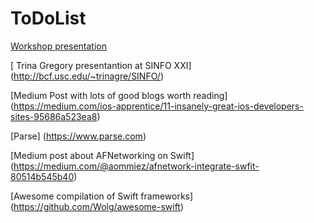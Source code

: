 ToDoList
========

[Workshop presentation](https://www.icloud.com/keynote/AwBWCAESEKDG658Z5Wgv4zIDhkdrelkaKjL34xOCdSfZIkiX-cvp6gck_LeGgRvvg-ccjYB67Rbg7UroOYLANs-bAAMCUCAQEEIC1jSgg89CpdPwIkLejiWni72f76Oeyjc02JBam9NJB-#Swift-Apps-for-iOS)

[ Trina Gregory presentantion at SINFO XXI]
(http://bcf.usc.edu/~trinagre/SINFO/)

[Medium Post with lots of good blogs worth reading]
(https://medium.com/ios-apprentice/11-insanely-great-ios-developers-sites-95686a523ea8)

[Parse]
(https://www.parse.com)

[Medium post about AFNetworking on Swift]
(https://medium.com/@aommiez/afnetwork-integrate-swfit-80514b545b40)

[Awesome compilation of Swift frameworks]
(https://github.com/Wolg/awesome-swift)
